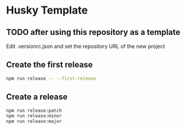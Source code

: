 # Husky Template

## TODO after using this repository as a template

Edit .versionrc.json and set the repository URL of the new project

## Create the first release

```bash
npm run release -- --first-release
```

## Create a release

```bash
npm run release:patch
npm run release:minor
npm run release:major
```